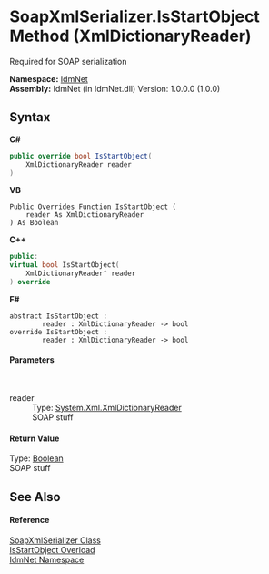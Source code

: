 # SoapXmlSerializer.IsStartObject Method (XmlDictionaryReader)
 

Required for SOAP serialization

**Namespace:**&nbsp;<a href="N_IdmNet">IdmNet</a><br />**Assembly:**&nbsp;IdmNet (in IdmNet.dll) Version: 1.0.0.0 (1.0.0)

## Syntax

**C#**<br />
``` C#
public override bool IsStartObject(
	XmlDictionaryReader reader
)
```

**VB**<br />
``` VB
Public Overrides Function IsStartObject ( 
	reader As XmlDictionaryReader
) As Boolean
```

**C++**<br />
``` C++
public:
virtual bool IsStartObject(
	XmlDictionaryReader^ reader
) override
```

**F#**<br />
``` F#
abstract IsStartObject : 
        reader : XmlDictionaryReader -> bool 
override IsStartObject : 
        reader : XmlDictionaryReader -> bool 
```


#### Parameters
&nbsp;<dl><dt>reader</dt><dd>Type: <a href="http://msdn2.microsoft.com/en-us/library/ms404336" target="_blank">System.Xml.XmlDictionaryReader</a><br />SOAP stuff</dd></dl>

#### Return Value
Type: <a href="http://msdn2.microsoft.com/en-us/library/a28wyd50" target="_blank">Boolean</a><br />SOAP stuff

## See Also


#### Reference
<a href="T_IdmNet_SoapXmlSerializer">SoapXmlSerializer Class</a><br /><a href="Overload_IdmNet_SoapXmlSerializer_IsStartObject">IsStartObject Overload</a><br /><a href="N_IdmNet">IdmNet Namespace</a><br />